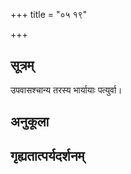 +++
title = "०५ १९"

+++
## सूत्रम्
उपवासश्चान्य तरस्य भार्यायाः पत्युर्वा।
## अनुकूला

## गृह्यतात्पर्यदर्शनम्

